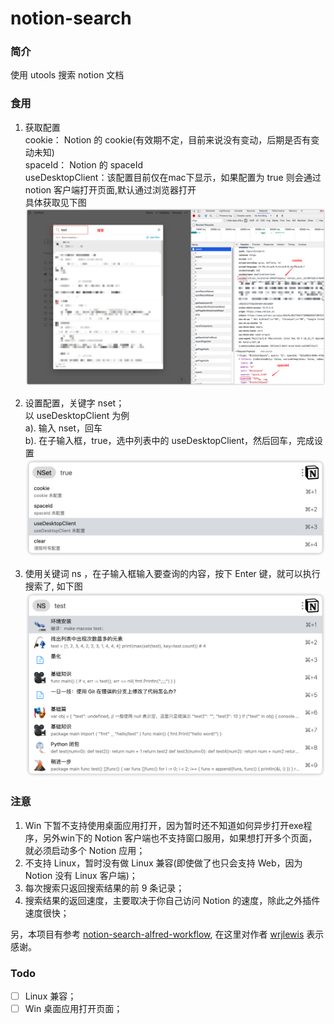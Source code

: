 # notion-search

### 简介
使用 utools 搜索 notion 文档

### 食用
1. 获取配置   
   cookie： Notion 的 cookie(有效期不定，目前来说没有变动，后期是否有变动未知)   
   spaceId： Notion 的 spaceId   
   useDesktopClient：该配置目前仅在mac下显示，如果配置为 true 则会通过 notion 客户端打开页面,默认通过浏览器打开  
   具体获取见下图
   ![](setting.png)
   
2. 设置配置，关键字 nset；  
   以 useDesktopClient 为例  
   a). 输入 nset，回车  
   b). 在子输入框，true，选中列表中的 useDesktopClient，然后回车，完成设置
   ![](set.png)
   
3. 使用关键词 ns ，在子输入框输入要查询的内容，按下 Enter 键，就可以执行搜索了, 如下图
   ![](search.png)


### 注意

1. Win 下暂不支持使用桌面应用打开，因为暂时还不知道如何异步打开exe程序，另外win下的 Notion 客户端也不支持窗口服用，如果想打开多个页面，就必须启动多个 Notion 应用；
2. 不支持 Linux，暂时没有做 Linux 兼容(即使做了也只会支持 Web，因为 Notion 没有 Linux 客户端)；
3. 每次搜索只返回搜索结果的前 9 条记录；
4. 搜索结果的返回速度，主要取决于你自己访问 Notion 的速度，除此之外插件速度很快；


另，本项目有参考 [notion-search-alfred-workflow](https://github.com/wrjlewis/notion-search-alfred-workflow), 在这里对作者 [wrjlewis](https://github.com/wrjlewis) 表示感谢。


### Todo

- [ ] Linux 兼容；
- [ ] Win 桌面应用打开页面；